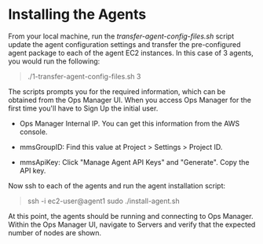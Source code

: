 # Installing the Agents

From your local machine, run the *transfer-agent-config-files.sh* script update the agent configuration settings and transfer the pre-configured agent package to each of the agent EC2 instances. In this case of 3 agents, you would run the following:

> ./1-transfer-agent-config-files.sh 3

The scripts prompts you for the required information, which can be obtained from the Ops Manager UI. When you access Ops Manager for the first time you'll have to Sign Up the initial user. 

- Ops Manager Internal IP. You can get this information from the AWS console. 

- mmsGroupID: Find this value at Project > Settings > Project ID.

- mmsApiKey: Click "Manage Agent API Keys" and "Generate". Copy the API key. 

Now ssh to each of the agents and run the agent installation script: 

> ssh -i <path-to-key> ec2-user@agent1
> sudo ./install-agent.sh

At this point, the agents should be running and connecting to Ops Manager. Within the Ops Manager UI, navigate to Servers and verify that the expected number of nodes are shown.


